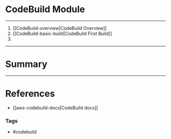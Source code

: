 # CodeBuild Module
___
1. [[CodeBuild-overview|CodeBuild Overview]]
2. [[CodeBuild-basic-build|CodeBuild First Build]]
3. 

___
# Summary

--- 

# References
- [[aws-codebuild-docs|CodeBuild docs]]

### Tags
- #codebuild 